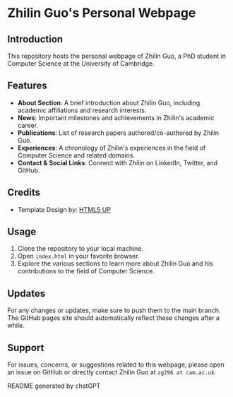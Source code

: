 Zhilin Guo's Personal Webpage
=============================

Introduction
------------
This repository hosts the personal webpage of Zhilin Guo, a PhD student in Computer Science at the University of Cambridge. 

Features
--------
- **About Section**: A brief introduction about Zhilin Guo, including academic affiliations and research interests.
- **News**: Important milestones and achievements in Zhilin's academic career.
- **Publications**: List of research papers authored/co-authored by Zhilin Guo.
- **Experiences**: A chronology of Zhilin's experiences in the field of Computer Science and related domains.
- **Contact & Social Links**: Connect with Zhilin on LinkedIn, Twitter, and GitHub.

Credits
-------
- Template Design by: [HTML5 UP](http://html5up.net)

Usage
-----
1. Clone the repository to your local machine.
2. Open `index.html` in your favorite browser.
3. Explore the various sections to learn more about Zhilin Guo and his contributions to the field of Computer Science.

Updates
-------
For any changes or updates, make sure to push them to the main branch. The GitHub pages site should automatically reflect these changes after a while.

Support
-------
For issues, concerns, or suggestions related to this webpage, please open an issue on GitHub or directly contact Zhilin Guo at `zg296 at cam.ac.uk`.

README generated by chatGPT